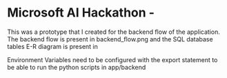 # Microsoft AI Hackathon - 

This was a prototype that I created for the backend flow of the application. The backend flow is present in backend_flow.png and the SQL database tables E-R diagram is present in 

Environment Variables need to be configured with the export statement to be able to run the python scripts in app/backend